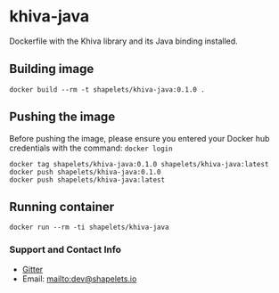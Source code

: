# khiva-java

Dockerfile with the Khiva library and its Java binding installed.


## Building image

```
docker build --rm -t shapelets/khiva-java:0.1.0 .
```

## Pushing the image

Before pushing the image, please ensure you entered your Docker hub credentials with the command: `docker login`

```
docker tag shapelets/khiva-java:0.1.0 shapelets/khiva-java:latest
docker push shapelets/khiva-java:0.1.0
docker push shapelets/khiva-java:latest
```

## Running container

```
docker run --rm -ti shapelets/khiva-java
```


### Support and Contact Info

* [Gitter](https://gitter.im/shapelets-io/khiva?source=orgpage)
* Email: <mailto:dev@shapelets.io>